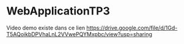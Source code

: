 # WebApplicationTP3
Video demo existe dans ce lien
https://drive.google.com/file/d/1Gd-T5AQoikbDPVhaLnL2VVwePQYMxpbc/view?usp=sharing
